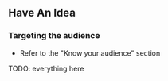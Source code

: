 ## Have An Idea

### Targeting the audience

* Refer to the "Know your audience" section

TODO: everything here
